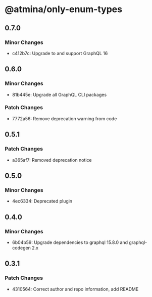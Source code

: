 # @atmina/only-enum-types

## 0.7.0

### Minor Changes

- c412b7c: Upgrade to and support GraphQL 16

## 0.6.0

### Minor Changes

- 81b445e: Upgrade all GraphQL CLI packages

### Patch Changes

- 7772a56: Remove deprecation warning from code

## 0.5.1

### Patch Changes

- a365af7: Removed deprecation notice

## 0.5.0

### Minor Changes

- 4ec6334: Deprecated plugin

## 0.4.0

### Minor Changes

- 6b04b59: Upgrade dependencies to graphql 15.8.0 and graphql-codegen 2.x

## 0.3.1

### Patch Changes

- 4310564: Correct author and repo information, add README
